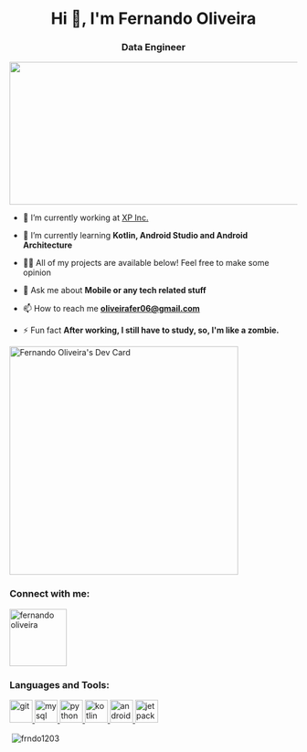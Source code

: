 <h1 align="center">Hi 👋, I'm Fernando Oliveira</h1>
<h3 align="center">Data Engineer</h3>
<img src="https://www.nielsen.com/wp-content/uploads/sites/3/2019/04/data-science-icon-animation-banner-clockwise.gif" height='250' width='1000' style="vertical-align:middle">

- 🔭 I’m currently working at [XP Inc.](https://www.dtidigital.com.br/)

- 🌱 I’m currently learning **Kotlin, Android Studio and Android Architecture**

- 👨‍💻 All of my projects are available below! Feel free to make some opinion

- 💬 Ask me about **Mobile or any tech related stuff**

- 📫 How to reach me **oliveirafer06@gmail.com**

- ⚡ Fun fact **After working, I still have to study, so, I'm like a zombie.**

<a href="https://app.daily.dev/Frndo1203"><img src="https://api.daily.dev/devcards/c61cc7ef6bfd48d0a8d1f999c034fdf9.png?r=whk" width="400" alt="Fernando Oliveira's Dev Card"/></a>
<h3 align="left">Connect with me:</h3>
<p align="left">
<a href="www.linkedin.com/in/fernando-oliveira-android-developer" target="blank"><img align="center" src="https://pngimg.com/uploads/linkedIn/linkedIn_PNG38.png" alt="fernando oliveira" height="100" width="100" /></a>
</p>

<h3 align="left">Languages and Tools:</h3>
<p align="left"> 
  <a href="https://git-scm.com/" target="_blank"> <img src="https://www.vectorlogo.zone/logos/git-scm/git-scm-icon.svg" alt="git" width="40" height="40"/> </a> 
  <a href="https://www.microsoft.com/pt-br/sql-server/sql-server-2019" target="_blank"> <img src="https://seeklogo.com/images/M/microsoft-sql-server-logo-96AF49E2B3-seeklogo.com.png" alt="mysql" width="40" height="40"/> </a> 
  <a href="https://www.python.org" target="_blank"> <img src="https://seeklogo.com/images/P/python-logo-A32636CAA3-seeklogo.com.png" alt="python" width="40" height="40"/> </a>  
  <a href="https://developer.android.com/kotlin" target="_blank"> <img src="https://seeklogo.com/images/K/kotlin-logo-4EA4DB3A08-seeklogo.com.png" alt="kotlin" width="40" height="40"/> </a>  
  <a href="https://developer.android.com/" target="_blank"> <img src="https://seeklogo.com/images/A/android-logo-9E4539A7DE-seeklogo.com.png" alt="android" width="40" height="40"/> </a>  
  <a href="https://developer.android.com/jetpack/compose" target="_blank"> <img src="https://3.bp.blogspot.com/-VVp3WvJvl84/X0Vu6EjYqDI/AAAAAAAAPjU/ZOMKiUlgfg8ok8DY8Hc-ocOvGdB0z86AgCLcBGAsYHQ/s1600/jetpack%2Bcompose%2Bicon_RGB.png" alt="jetpack" width="40" height="40"/> </a>  
</p>

<p>&nbsp;<img align="center" src="https://github-readme-stats.vercel.app/api?username=frndo1203&show_icons=true&locale=en" alt="frndo1203" /></p>
